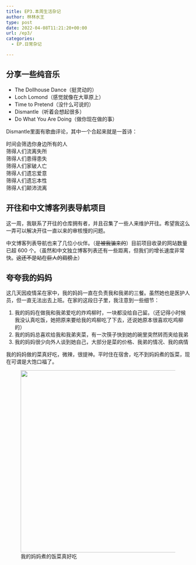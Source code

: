 ```yaml
---
title: EP3.本周生活杂记
author: 林林水王
type: post
date: 2022-04-08T11:21:20+00:00
url: /ep3/
categories:
  - EP.日常杂记

---
```

## 分享一些纯音乐

  * The Dollhouse Dance（挺灵动的）
  * Loch Lomond（感觉就像在大草原上）
  * Time to Pretend（没什么可说的）
  * Dismantle（听着会想起很多）
  * Do What You Are Doing（做你现在做的事）

Dismantle里面有歌曲评论，其中一个合起来就是一首诗：

<pre class="wp-block-verse">时间会筛选你身边所有的人
筛得人们流离失所
筛得人们患得患失
筛得人们家破人亡
筛得人们遗忘爱意
筛得人们遗忘本性
筛得人们颠沛流离</pre>

## 开往和中文博客列表导航项目

这一周，我联系了开往的仓库拥有者，并且召集了一些人来维护开往。希望我这么一弄可以解决开往一直以来的审核慢的问题。

中文博客列表导航也来了几位小伙伴。（<s>是被我骗来的</s>）目前项目收录的网站数量已超 600 个。（虽然和中文独立博客列表还有一些距离，但我们的增长速度非常快。<s>这还不是站在巨人的肩膀上</s>）

## 夸夸我的妈妈

这几天因疫情呆在家中，我的妈妈一直在负责我和我弟的三餐。虽然她也是医护人员，但一直无法出去上班。在家的这段日子里，我注意到一些细节：

  1. 我的妈妈在做我和我弟爱吃的炸鸡柳时，一块都没给自己留。（还记得小时候我没认真吃饭，她把原来要给我的鸡柳吃了下去，还说她原本很喜欢吃鸡柳的）
  2. 我的妈妈总喜欢给我和我弟夹菜，有一次筷子快到她的碗里突然转而夹给我弟
  3. 我的妈妈很少向外人谈到她自己，大部分是菜的价格、我弟的情况、我的病情

我的妈妈做的菜真好吃，微辣，很提神。平时住在宿舍，吃不到妈妈煮的饭菜，现在可谓是大饱口福了。

<div class="wp-block-image">
  <figure class="aligncenter size-full"><img loading="lazy" width="641" height="498" src="https://www.linlinzzo.top/wp-content/uploads/2022/04/006BdrJkgy1gtax7z1zhej30ht0du0u8.jpg" alt="" class="wp-image-36" srcset="https://www.linlinzzo.top/wp-content/uploads/2022/04/006BdrJkgy1gtax7z1zhej30ht0du0u8.jpg 641w, https://www.linlinzzo.top/wp-content/uploads/2022/04/006BdrJkgy1gtax7z1zhej30ht0du0u8-300x233.jpg 300w" sizes="(max-width: 641px) 100vw, 641px" /><figcaption>我的妈妈煮的饭菜真好吃</figcaption></figure>
</div>